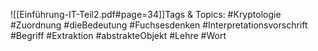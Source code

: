 
![[Einführung-IT-Teil2.pdf#page=34]]Tags & Topics:
   #Kryptologie
   #Zuordnung
   #dieBedeutung
   #Fuchsesdenken
   #Interpretationsvorschrift
   #Begriff
   #Extraktion
   #abstrakteObjekt
   #Lehre
   #Wort